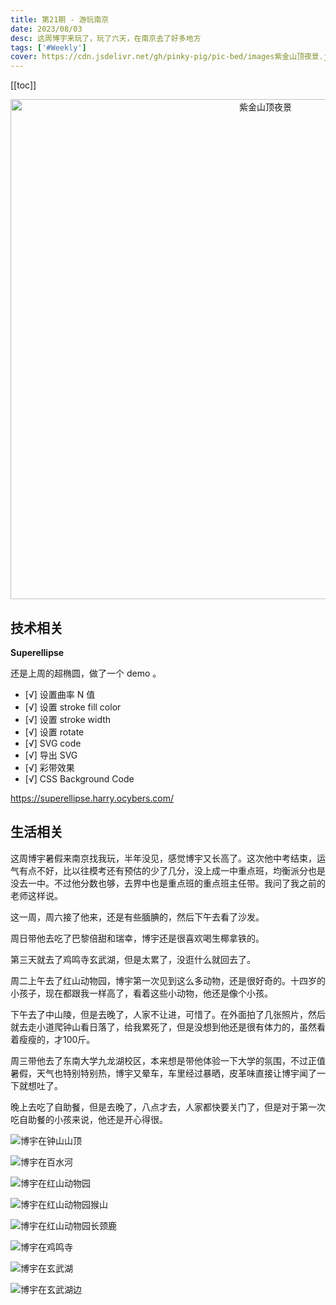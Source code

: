 ```yaml
---
title: 第21期 - 游玩南京
date: 2023/08/03
desc: 这周博宇来玩了，玩了六天，在南京去了好多地方
tags: ['#Weekly']
cover: https://cdn.jsdelivr.net/gh/pinky-pig/pic-bed/images紫金山顶夜景.jpg
---
```


[[toc]]

<p align="center">
  <img alt="紫金山顶夜景" src="https://cdn.jsdelivr.net/gh/pinky-pig/pic-bed/images紫金山顶夜景.jpg" width=800 />
</p>

## 技术相关

**Superellipse**

还是上周的超椭圆，做了一个 demo 。

- [√] 设置曲率 N 值
- [√] 设置 stroke fill color
- [√] 设置 stroke width
- [√] 设置 rotate
- [√] SVG code
- [√] 导出 SVG
- [√] 彩带效果
- [√] CSS Background Code

<https://superellipse.harry.ocybers.com/>

## 生活相关

这周博宇暑假来南京找我玩，半年没见，感觉博宇又长高了。这次他中考结束，运气有点不好，比以往模考还有预估的少了几分，没上成一中重点班，均衡派分也是没去一中。不过他分数也够，去界中也是重点班的重点班主任带。我问了我之前的老师这样说。

这一周，周六接了他来，还是有些腼腆的，然后下午去看了沙发。

周日带他去吃了巴黎倍甜和瑞幸，博宇还是很喜欢喝生椰拿铁的。

第三天就去了鸡鸣寺玄武湖，但是太累了，没逛什么就回去了。

周二上午去了红山动物园，博宇第一次见到这么多动物，还是很好奇的。十四岁的小孩子，现在都跟我一样高了，看着这些小动物，他还是像个小孩。

下午去了中山陵，但是去晚了，人家不让进，可惜了。在外面拍了几张照片，然后就去走小道爬钟山看日落了，给我累死了，但是没想到他还是很有体力的，虽然看着瘦瘦的，才100斤。

周三带他去了东南大学九龙湖校区，本来想是带他体验一下大学的氛围，不过正值暑假，天气也特别特别热，博宇又晕车，车里经过暴晒，皮革味直接让博宇闻了一下就想吐了。

晚上去吃了自助餐，但是去晚了，八点才去，人家都快要关门了，但是对于第一次吃自助餐的小孩来说，他还是开心得很。

![博宇在钟山山顶](https://cdn.jsdelivr.net/gh/pinky-pig/pic-bed/images博宇在钟山山顶.jpg)

![博宇在百水河](https://cdn.jsdelivr.net/gh/pinky-pig/pic-bed/images博宇在百水河.jpg)

![博宇在红山动物园](https://cdn.jsdelivr.net/gh/pinky-pig/pic-bed/images博宇在红山动物园.jpg)

![博宇在红山动物园猴山](https://cdn.jsdelivr.net/gh/pinky-pig/pic-bed/images博宇在红山动物园猴山.jpg)

![博宇在红山动物园长颈鹿](https://cdn.jsdelivr.net/gh/pinky-pig/pic-bed/images博宇在红山动物园长颈鹿.jpg)

![博宇在鸡鸣寺](https://cdn.jsdelivr.net/gh/pinky-pig/pic-bed/images博宇在鸡鸣寺.jpg)

![博宇在玄武湖](https://cdn.jsdelivr.net/gh/pinky-pig/pic-bed/images博宇在玄武湖.jpg)

![博宇在玄武湖边](https://cdn.jsdelivr.net/gh/pinky-pig/pic-bed/images博宇在玄武湖边.jpg)
